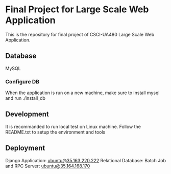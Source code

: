 # Final Project for Large Scale Web Application

This is the repository for final project of CSCI-UA480 Large Scale Web Application.

## Database
MySQL
### Configure DB
When the application is run on a new machine, make sure to install mysql and run ./install_db

## Development
It is recommanded to run local test on Linux machine. Follow the README.txt to setup the environment and tools

## Deployment
Django Application: ubuntu@35.163.220.222
Relational Database:
Batch Job and RPC Server: ubuntu@35.164.168.170
